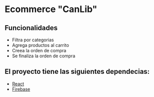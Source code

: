 # Ecommerce "CanLib" 


## Funcionalidades

- Filtra por categorias
- Agrega productos al carrito
- Creea la orden de compra
- Se finaliza la orden de compra

## El proyecto tiene las siguientes dependecias:

- [React](https://reactjs.org/)
- [Firebase](https://firebase.google.com/)


